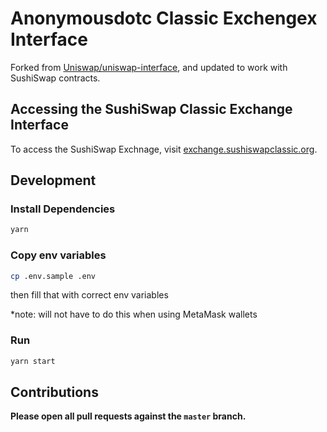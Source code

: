 # Anonymousdotc Classic Exchengex Interface

Forked from [Uniswap/uniswap-interface](https://github.com/Uniswap/uniswap-interface), and updated to work with SushiSwap contracts.

## Accessing the SushiSwap Classic Exchange Interface

To access the SushiSwap Exchnage, visit [exchange.sushiswapclassic.org](https://exchange.sushiswapclassic.org/#/).

## Development

### Install Dependencies

```bash
yarn
```

### Copy env variables
```bash
cp .env.sample .env
```
then fill that with correct env variables

*note: will not have to do this when using MetaMask wallets

### Run

```bash
yarn start
```

## Contributions

**Please open all pull requests against the `master` branch.**
